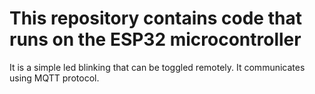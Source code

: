 # This repository contains code that runs on the ESP32 microcontroller

It is a simple led blinking that can be toggled remotely. It communicates using MQTT protocol.
